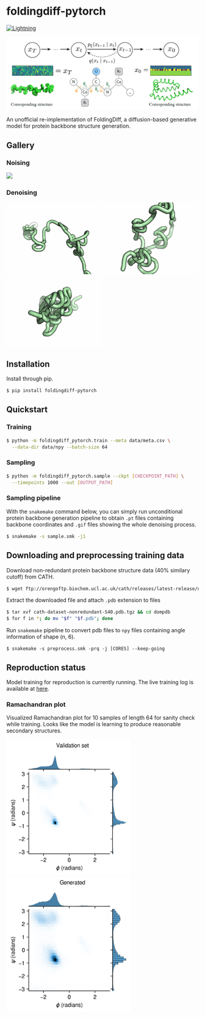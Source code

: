 # foldingdiff-pytorch

[![Lightning](https://img.shields.io/badge/-Lightning-792ee5?logo=pytorchlightning&logoColor=white)](https://github.com/Lightning-AI/lightning)

![banner](img/banner.png)

An unofficial re-implementation of FoldingDiff, a diffusion-based generative model for protein backbone structure generation.

## Gallery
### Noising 

<img src="img/noising.gif" width="250">

### Denoising

<p float="left">
  <img src="img/denoising_1.gif" width="250">
  <img src="img/denoising_2.gif" width="250">
  <img src="img/denoising_3.gif" width="250">
</p>

## Installation

Install through pip.
```bash
$ pip install foldingdiff-pytorch
```

## Quickstart

### Training
```bash
$ python -m foldingdiff_pytorch.train --meta data/meta.csv \
  --data-dir data/npy --batch-size 64
```

### Sampling
```bash
$ python -m foldingdiff_pytorch.sample --ckpt [CHECKPOINT_PATH] \
  --timepoints 1000 --out [OUTPUT_PATH]
```

### Sampling pipeline

With the `snakemake` command below, you can simply run unconditional protein backbone generation pipeline to obtain `.pt` files containing backbone coordinates and `.gif` files showing the whole denoising process.

```bash
$ snakemake -s sample.smk -j1
```

## Downloading and preprocessing training data
Download non-redundant protein backbone structure data (40% similary cutoff) from CATH.
```bash 
$ wget ftp://orengoftp.biochem.ucl.ac.uk/cath/releases/latest-release/non-redundant-data-sets/cath-dataset-nonredundant-S40.pdb.tgz
```

Extract the downloaded file and attach `.pdb` extension to files
```bash
$ tar xvf cath-dataset-nonredundant-S40.pdb.tgz && cd dompdb
$ for f in *; do mv "$f" "$f.pdb"; done
```

Run `snakemake` pipeline to convert pdb files to `npy` files containing angle information of shape (n, 6).
```
$ snakemake -s preprocess.smk -prq -j [CORES] --keep-going
```

## Reproduction status

Model training for reproduction is currently running. The live training log is available at [here](https://api.wandb.ai/links/dohlee/1drc1ujg).


### Ramachandran plot
Visualized Ramachandran plot for 10 samples of length 64 for sanity check while training.
Looks like the model is learning to produce reasonable secondary structures.

<p float="left">
  <img src="img/ramachandran.png" width="325">
  <img src="img/ramachandran_generated.png" width="325">
</p>